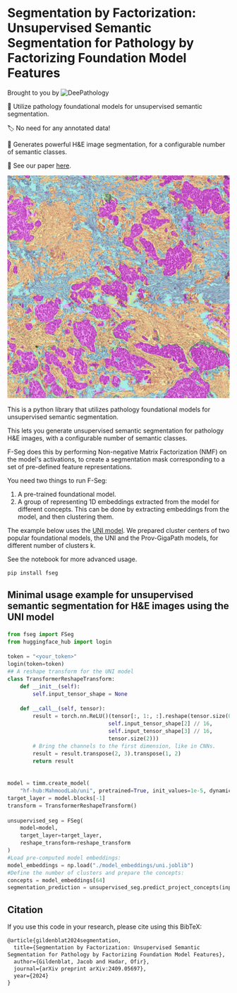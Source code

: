 # Segmentation by Factorization: Unsupervised Semantic Segmentation for Pathology by Factorizing Foundation Model Features

Brought to you by ![DeePathology](https://avatars.githubusercontent.com/u/29862154?v=4)

🧠 Utilize pathology foundational models for unsupervised semantic segmentation.

🏷️ No need for any annotated data!

🚀 Generates powerful H\&E image segmentation, for a configurable number of semantic classes.

📄 See our paper [here](https://arxiv.org/abs/2409.05697).

![F-Seg results](./images/example.jpg)


This is a python library that utilizes pathology foundational models for unsupervised semantic segmentation.

This lets you generate unsupervised semantic segmentation for pathology H\&E images, with a configurable number of semantic classes.

F-Seg does this by performing Non-negative Matrix Factorization (NMF) on the model's activations, to create a segmentation mask corresponding to a set of pre-defined feature representations.



You need two things to run F-Seg:
1. A pre-trained foundational model.
2. A group of representing 1D embeddings extracted from the model for different concepts.
This can be done by extracting embeddings from the model, and then clustering them.

The example below uses the [UNI model](https://huggingface.co/MahmoodLab/uni).
We prepared cluster centers of two popular foundational models, the UNI and the Prov-GigaPath models, for different number of clusters k.

See the notebook for more advanced usage.


```bash
pip install fseg
```

## Minimal usage example for unsupervised semantic segmentation for H&E images using the UNI model

```python
from fseg import FSeg
from huggingface_hub import login

token = "<your_token>"
login(token=token)
## A reshape transform for the UNI model
class TransformerReshapeTransform:
    def __init__(self):
        self.input_tensor_shape = None

    def __call__(self, tensor):
        result = torch.nn.ReLU()(tensor[:, 1:, :].reshape(tensor.size(0),
                                self.input_tensor_shape[2] // 16,
                                self.input_tensor_shape[3] // 16,
                                tensor.size(2)))
        # Bring the channels to the first dimension, like in CNNs.
        result = result.transpose(2, 3).transpose(1, 2)
        return result


model = timm.create_model(
    "hf-hub:MahmoodLab/uni", pretrained=True, init_values=1e-5, dynamic_img_size=True)
target_layer = model.blocks[-1]    
transform = TransformerReshapeTransform()

unsupervised_seg = FSeg(
    model=model,
    target_layer=target_layer,
    reshape_transform=reshape_transform
)
#Load pre-computed model embeddings:
model_embeddings = np.load("./model_embeddings/uni.joblib")
#Define the number of clusters and prepare the concepts:
concepts = model_embeddings[64]
segmentation_prediction = unsupervised_seg.predict_project_concepts(input_tensor, concepts)
```
## Citation

If you use this code in your research, please cite using this BibTeX:

```
@article{gildenblat2024segmentation,
  title={Segmentation by Factorization: Unsupervised Semantic Segmentation for Pathology by Factorizing Foundation Model Features},
  author={Gildenblat, Jacob and Hadar, Ofir},
  journal={arXiv preprint arXiv:2409.05697},
  year={2024}
}
```
